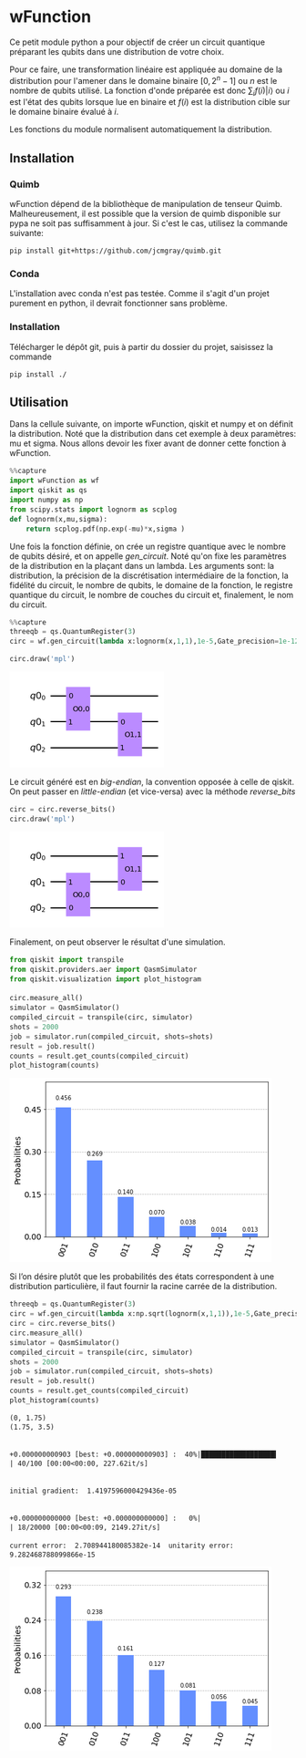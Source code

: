 # wFunction

Ce petit module python a pour objectif de créer un circuit quantique préparant les qubits dans une distribution de votre choix.

Pour ce faire, une transformation linéaire est appliquée au domaine de la distribution pour l'amener dans le domaine binaire $[0,2^n-1]$ ou $n$ est le nombre de qubits utilisé. La fonction d'onde préparée est donc $\sum_i f(i)|i \rangle$ ou $i$ est l'état des qubits lorsque lue en binaire et $f(i)$ est la distribution cible sur le domaine binaire évalué à $i$.

 Les fonctions du module normalisent automatiquement la distribution.

## Installation

### Quimb

wFunction dépend de la bibliothèque de manipulation de tenseur Quimb.
Malheureusement, il est possible que la version de quimb disponible sur pypa ne soit pas suffisamment à jour. Si c'est le cas, utilisez la commande suivante: 
    
    pip install git+https://github.com/jcmgray/quimb.git

### Conda    

L'installation avec conda n'est pas testée. Comme il s'agit d'un projet purement en python, il devrait fonctionner sans problème.

### Installation

Télécharger le dépôt git, puis à partir du dossier du projet, saisissez la commande
    
    pip install ./
    


## Utilisation

Dans la cellule suivante, on importe wFunction, qiskit et numpy et on définit la distribution. Noté que la distribution dans cet exemple à deux paramètres: mu et sigma. Nous allons devoir les fixer avant de donner cette fonction à wFunction.


```python
%%capture
import wFunction as wf
import qiskit as qs
import numpy as np
from scipy.stats import lognorm as scplog
def lognorm(x,mu,sigma):
    return scplog.pdf(np.exp(-mu)*x,sigma )
```
Une fois la fonction définie, on crée un registre quantique avec le nombre de qubits désiré, et on appelle *gen_circuit*.
Noté qu'on fixe les paramètres de la distribution en la plaçant dans un lambda.
Les arguments sont: la distribution, la précision de la discrétisation intermédiaire de la fonction, la fidélité du circuit, le nombre de qubits, le domaine de la fonction, le registre quantique du circuit, le nombre de couches du circuit et, finalement, le nom du circuit.


```python
%%capture
threeqb = qs.QuantumRegister(3)
circ = wf.gen_circuit(lambda x:lognorm(x,1,1),1e-5,Gate_precision=1e-12,nqbit=3,domain=[0,7],register=threeqb,Nlayer=1,name="lognormal")


```


```python
circ.draw('mpl')
```




    
![png](README_files/README_4_0.png)
    



Le circuit généré est en *big-endian*, la convention opposée à celle de qiskit.
On peut passer en *little-endian* (et vice-versa) avec la méthode *reverse_bits*


```python
circ = circ.reverse_bits()
circ.draw('mpl')
```




    
![png](README_files/README_6_0.png)
    



Finalement, on peut observer le résultat d'une simulation.


```python
from qiskit import transpile
from qiskit.providers.aer import QasmSimulator
from qiskit.visualization import plot_histogram

circ.measure_all()
simulator = QasmSimulator()
compiled_circuit = transpile(circ, simulator)
shots = 2000
job = simulator.run(compiled_circuit, shots=shots)
result = job.result()
counts = result.get_counts(compiled_circuit)
plot_histogram(counts)

```




    
![png](README_files/README_8_0.png)
    



Si l’on désire plutôt que les probabilités des états correspondent à une distribution particulière, il faut fournir la racine carrée de la distribution.


```python
threeqb = qs.QuantumRegister(3)
circ = wf.gen_circuit(lambda x:np.sqrt(lognorm(x,1,1)),1e-5,Gate_precision=1e-12,nqbit=3,domain=[0,7],register=threeqb,Nlayer=1,name="lognormal")
circ = circ.reverse_bits()
circ.measure_all()
simulator = QasmSimulator()
compiled_circuit = transpile(circ, simulator)
shots = 2000
job = simulator.run(compiled_circuit, shots=shots)
result = job.result()
counts = result.get_counts(compiled_circuit)
plot_histogram(counts)
```

    (0, 1.75)
    (1.75, 3.5)


    +0.000000000903 [best: +0.000000000903] :  40%|██████████████████▍                           | 40/100 [00:00<00:00, 227.62it/s]


    initial gradient:  1.4197596000429436e-05


    +0.000000000000 [best: +0.000000000000] :   0%|                                           | 18/20000 [00:00<00:09, 2149.27it/s]

    current error:  2.708944180085382e-14  unitarity error:  9.282468788099866e-15


    





    
![png](README_files/README_10_6.png)
    




```python

```
